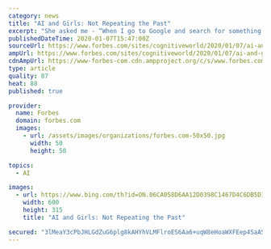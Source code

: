 ```yaml
---
category: news
title: "AI and Girls: Not Repeating the Past"
excerpt: "She asked me - “When I go to Google and search for something - does what you do help me? After I started working in Artificial Intelligence (AI), I am much better able to explain to my now 11 year old daughter what I do. My daughter and her friends can already see how AI impacts their world, and thanks to advancements in AI technologies ..."
publishedDateTime: 2020-01-07T15:47:00Z
sourceUrl: https://www.forbes.com/sites/cognitiveworld/2020/01/07/ai-and-girls-not-repeating-the-past/
ampUrl: https://www.forbes.com/sites/cognitiveworld/2020/01/07/ai-and-girls-not-repeating-the-past/amp/
cdnAmpUrl: https://www-forbes-com.cdn.ampproject.org/c/s/www.forbes.com/sites/cognitiveworld/2020/01/07/ai-and-girls-not-repeating-the-past/amp/
type: article
quality: 87
heat: 88
published: true

provider:
  name: Forbes
  domain: forbes.com
  images:
    - url: /assets/images/organizations/forbes.com-50x50.jpg
      width: 50
      height: 50

topics:
  - AI

images:
  - url: https://www.bing.com/th?id=ON.06CA058D6AA12D0398C1467D4C6DB5D1
    width: 600
    height: 315
    title: "AI and Girls: Not Repeating the Past"

secured: "3lMeaY3cPbJHLGdZuG6plg8kAHYhVLMFlroES6Aa6+uqW8eHoaWXFEep4SaASfkB7cHlPNOIY1lDG4PXaHQWNfZf9+lMAUntP0fqvK6QWrf87U/nhW+rATrk0hnxqEIz3CaPpxXk6AxL0USfN7gq2cWdCNT+g6HLfagi5SxKnGBtuO4Uv9Bw0oDdnRfqQfWF+/gFU/mfhNyc9puAaHk/aTwkQgIxV46oDYEVRF6ZXt6KXaXKwRJVTy07WIPR/0rwNBwq+W83cAOzWulYr7Ua0w==;3UgPLFcAsNondu5PoO6HOg=="
---
```


